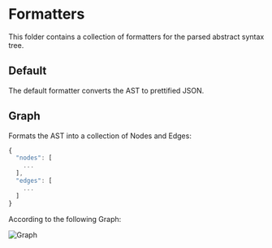 # Formatters

This folder contains a collection of formatters for the parsed abstract syntax tree.

## Default

The default formatter converts the AST to prettified JSON.

## Graph

Formats the AST into a collection of Nodes and Edges:

```javascript
{
  "nodes": [
    ...
  ],
  "edges": [
    ...
  ]
}
```

According to the following Graph:

![Graph](http://www.plantuml.com/plantuml/proxy?src=https://raw.githubusercontent.com/Enteee/plantuml-parser/master/src/formatters/graph.plantuml)
